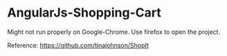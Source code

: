 # AngularJs-Shopping-Cart

Might not run properly on Google-Chrome. Use firefox to open the project.

Reference:
https://github.com/tinajohnson/ShopIt
